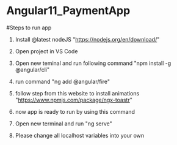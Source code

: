 # Angular11_PaymentApp

#Steps to run app

1) Install @latest nodeJS "https://nodejs.org/en/download/"

2) Open project in VS Code

3) Open new teminal and run following command "npm install -g @angular/cli"

4) run command "ng add @angular/fire"

5) follow step from this website to install animations "https://www.npmjs.com/package/ngx-toastr"

6) now app is ready to run by using this command

7) Open new terminal and run "ng serve"

8) Please change all localhost variables into your own 
